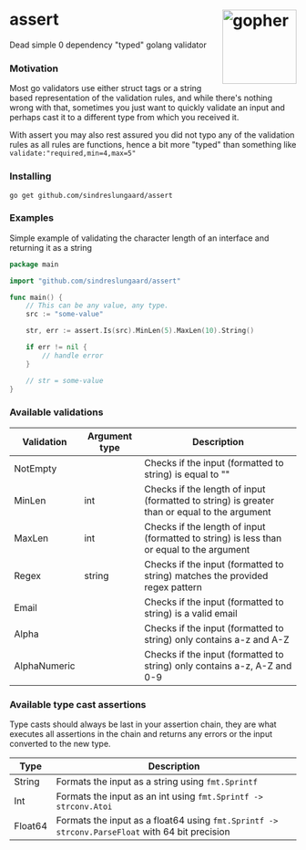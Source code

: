 # assert <img src="https://storage.googleapis.com/gopherizeme.appspot.com/gophers/1dc4851c11e2ec6e05533c2e7d87df1687cf97fc.png" alt="gopher" width="130" align="right">

Dead simple 0 dependency "typed" golang validator

### Motivation

Most go validators use either struct tags or a string based representation of the validation rules, and while there's nothing wrong with that, sometimes you just want to quickly validate an input and perhaps cast it to a different type from which you received it.

With assert you may also rest assured you did not typo any of the validation rules as all rules are functions, hence a bit more "typed" than something like `validate:"required,min=4,max=5"`

### Installing

```
go get github.com/sindreslungaard/assert
```

### Examples

Simple example of validating the character length of an interface and returning it as a string

```go
package main

import "github.com/sindreslungaard/assert"

func main() {
    // This can be any value, any type.
    src := "some-value"

    str, err := assert.Is(src).MinLen(5).MaxLen(10).String()

    if err != nil {
        // handle error
    }

    // str = some-value
}
```

### Available validations

| Validation   | Argument type | Description                                                                                  |
| ------------ | ------------- | -------------------------------------------------------------------------------------------- |
| NotEmpty     |               | Checks if the input (formatted to string) is equal to ""                                     |
| MinLen       | int           | Checks if the length of input (formatted to string) is greater than or equal to the argument |
| MaxLen       | int           | Checks if the length of input (formatted to string) is less than or equal to the argument    |
| Regex        | string        | Checks if the input (formatted to string) matches the provided regex pattern                 |
| Email        |               | Checks if the input (formatted to string) is a valid email                                   |
| Alpha        |               | Checks if the input (formatted to string) only contains a-z and A-Z                          |
| AlphaNumeric |               | Checks if the input (formatted to string) only contains a-z, A-Z and 0-9                     |

### Available type cast assertions

Type casts should always be last in your assertion chain, they are what executes all assertions in the chain and returns any errors or the input converted to the new type.

| Type    | Description                                                                                    |
| ------- | ---------------------------------------------------------------------------------------------- |
| String  | Formats the input as a string using `fmt.Sprintf`                                              |
| Int     | Formats the input as an int using `fmt.Sprintf -> strconv.Atoi`                                |
| Float64 | Formats the input as a float64 using `fmt.Sprintf -> strconv.ParseFloat` with 64 bit precision |
